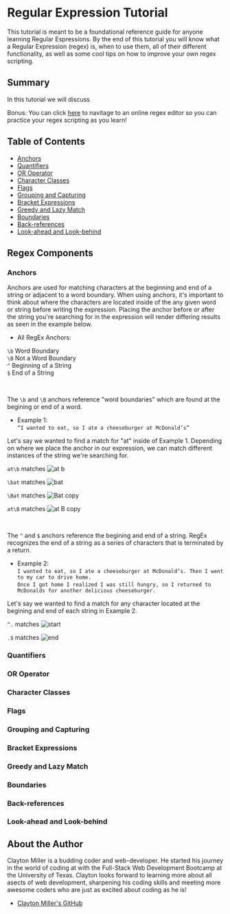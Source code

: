 # Regular Expression Tutorial

This tutorial is meant to be a foundational reference guide for anyone learning Regular Espressions.
By the end of this tutorial you will know what a Regular Expression (regex) is, when to use them, all of their different functionality, as well as some cool tips on how to improve your own regex scripting.

## Summary

In this tutorial we will discuss 

Bonus: You can click <span><a href="https://regexr.com/" target="_blank">here</a></span> to navitage to an online regex editor so you can practice your regex scripting as you learn!

## Table of Contents

- [Anchors](#anchors)
- [Quantifiers](#quantifiers)
- [OR Operator](#or-operator)
- [Character Classes](#character-classes)
- [Flags](#flags)
- [Grouping and Capturing](#grouping-and-capturing)
- [Bracket Expressions](#bracket-expressions)
- [Greedy and Lazy Match](#greedy-and-lazy-match)
- [Boundaries](#boundaries)
- [Back-references](#back-references)
- [Look-ahead and Look-behind](#look-ahead-and-look-behind)

## Regex Components

### Anchors   

Anchors are used for matching characters at the beginning and end of a string or adjacent to a word boundary. When using anchors, it's important to think about where the characters are located inside of the any given word or string before writing the expression. Placing the anchor before or after the string you're searching for in the expression will render differing results as seen in the example below. 

- All RegEx Anchors:

``\b`` Word Boundary          <br>
``\B`` Not a Word Boundary    <br>
``^``  Beginning of a String  <br>
``$``  End of a String        <br>


<br>

The ``\b`` and ``\B`` anchors reference "word boundaries" which are found at the begining or end of a word. <br>

- Example 1: <br> ``“I wanted to eat, so I ate a cheeseburger at McDonald’s”``

Let's say we wanted to find a match for "at" inside of Example 1. Depending on where we place the anchor in our expression, we can match different instances of the string we're searching for.

``at\b`` matches
![at b](https://user-images.githubusercontent.com/87861603/143668111-d09e9dab-8c8b-446e-9d92-3a1015aca6b8.png)

``\bat`` matches
![bat](https://user-images.githubusercontent.com/87861603/143668121-9b15c968-0e47-4d39-b2d2-8e6241c497d6.png)

``\Bat`` matches
![Bat copy](https://user-images.githubusercontent.com/87861603/143668632-343e0bf7-2e93-44b8-90fb-851a1e4a7d8f.png)

``at\B`` matches
![at B copy](https://user-images.githubusercontent.com/87861603/143668637-94b003c6-e649-4f62-9db6-a39c3da139e1.png)

<br>

The ``^`` and ``$`` anchors reference the begining and end of a string. RegEx recognizes the end of a string as a series of characters that is terminated by a return.

- Example 2: <br> ``I wanted to eat, so I ate a cheeseburger at McDonald’s. Then I went to my car to drive home.`` <br>
``Once I got home I realized I was still hungry, so I returned to McDonalds for another delicious cheeseburger.``

Let's say we wanted to find a match for any character located at the begining and end of each string in Example 2.

``^.`` matches
![start](https://user-images.githubusercontent.com/87861603/143669695-dc055880-de23-41c3-91db-2519f23b76dd.png)

``.$`` matches
![end](https://user-images.githubusercontent.com/87861603/143669664-034ae01a-a819-4d4d-b42f-d530d59057ef.png)

### Quantifiers

### OR Operator

### Character Classes

### Flags

### Grouping and Capturing

### Bracket Expressions

### Greedy and Lazy Match

### Boundaries

### Back-references

### Look-ahead and Look-behind

## About the Author

Clayton Miller is a budding coder and web-developer. He started his journey in the world of coding at with the Full-Stack Web Development Bootcamp at the University of Texas. Clayton looks forward to learning more about all asects of web development, sharpening his coding skills and meeting more awesome coders who are just as excited about coding as he is!

- [Clayton Miller's GitHub](https://github.com/fremen432)
